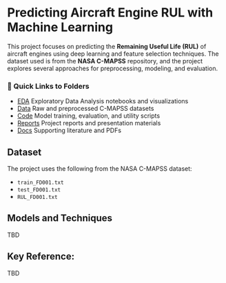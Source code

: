 # Predicting Aircraft Engine RUL with Machine Learning<br />

This project focuses on predicting the **Remaining Useful Life (RUL)** of aircraft engines using deep learning and feature selection techniques. The dataset used is from the **NASA C-MAPSS** repository, and the project explores several approaches for preprocessing, modeling, and evaluation.<br />

### 🔗 Quick Links to Folders

- [EDA](./EDA/)  Exploratory Data Analysis notebooks and visualizations <br />
- [Data](./Data/) Raw and preprocessed C-MAPSS datasets <br />
- [Code](./Code/) Model training, evaluation, and utility scripts <br />
- [Reports](./Reports/) Project reports and presentation materials <br />
- [Docs](./Docs/) Supporting literature and PDFs <br />

## Dataset

The project uses the following from the NASA C-MAPSS dataset:

- `train_FD001.txt` <br />
- `test_FD001.txt` <br />
- `RUL_FD001.txt` <br />

## Models and Techniques
 TBD


## Key Reference:
TBD

